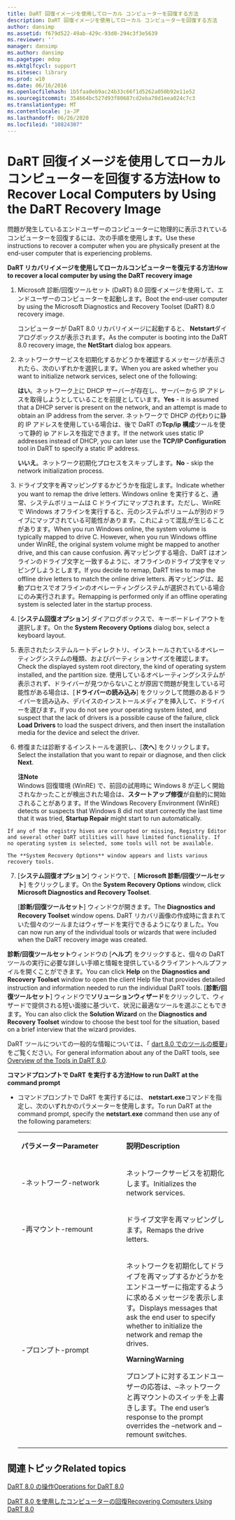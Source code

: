 ```yaml
---
title: DaRT 回復イメージを使用してローカル コンピューターを回復する方法
description: DaRT 回復イメージを使用してローカル コンピューターを回復する方法
author: dansimp
ms.assetid: f679d522-49ab-429c-93d0-294c3f3e5639
ms.reviewer: ''
manager: dansimp
ms.author: dansimp
ms.pagetype: mdop
ms.mktglfcycl: support
ms.sitesec: library
ms.prod: w10
ms.date: 06/16/2016
ms.openlocfilehash: 1b5faa0eb9ac24b33c66f1d5262a050b92e11e52
ms.sourcegitcommit: 354664bc527d93f80687cd2eba70d1eea024c7c3
ms.translationtype: MT
ms.contentlocale: ja-JP
ms.lasthandoff: 06/26/2020
ms.locfileid: "10824307"
---
```

# <span data-ttu-id="19276-103">DaRT 回復イメージを使用してローカル コンピューターを回復する方法</span><span class="sxs-lookup"><span data-stu-id="19276-103">How to Recover Local Computers by Using the DaRT Recovery Image</span></span>


<span data-ttu-id="19276-104">問題が発生しているエンドユーザーのコンピューターに物理的に表示されているコンピューターを回復するには、次の手順を使用します。</span><span class="sxs-lookup"><span data-stu-id="19276-104">Use these instructions to recover a computer when you are physically present at the end-user computer that is experiencing problems.</span></span>

**<span data-ttu-id="19276-105">DaRT リカバリイメージを使用してローカルコンピューターを復元する方法</span><span class="sxs-lookup"><span data-stu-id="19276-105">How to recover a local computer by using the DaRT recovery image</span></span>**

1.  <span data-ttu-id="19276-106">Microsoft 診断/回復ツールセット (DaRT) 8.0 回復イメージを使用して、エンドユーザーのコンピューターを起動します。</span><span class="sxs-lookup"><span data-stu-id="19276-106">Boot the end-user computer by using the Microsoft Diagnostics and Recovery Toolset (DaRT) 8.0 recovery image.</span></span>

    <span data-ttu-id="19276-107">コンピューターが DaRT 8.0 リカバリイメージに起動すると、 **Netstart**ダイアログボックスが表示されます。</span><span class="sxs-lookup"><span data-stu-id="19276-107">As the computer is booting into the DaRT 8.0 recovery image, the **NetStart** dialog box appears.</span></span>

2.  <span data-ttu-id="19276-108">ネットワークサービスを初期化するかどうかを確認するメッセージが表示されたら、次のいずれかを選択します。</span><span class="sxs-lookup"><span data-stu-id="19276-108">When you are asked whether you want to initialize network services, select one of the following:</span></span>

    <span data-ttu-id="19276-109">**はい**。ネットワーク上に DHCP サーバーが存在し、サーバーから IP アドレスを取得しようとしていることを前提としています。</span><span class="sxs-lookup"><span data-stu-id="19276-109">**Yes** - it is assumed that a DHCP server is present on the network, and an attempt is made to obtain an IP address from the server.</span></span> <span data-ttu-id="19276-110">ネットワークで DHCP の代わりに静的 IP アドレスを使用している場合は、後で DaRT の**Tcp/ip 構成**ツールを使って静的 ip アドレスを指定できます。</span><span class="sxs-lookup"><span data-stu-id="19276-110">If the network uses static IP addresses instead of DHCP, you can later use the **TCP/IP Configuration** tool in DaRT to specify a static IP address.</span></span>

    <span data-ttu-id="19276-111">**いいえ**。ネットワーク初期化プロセスをスキップします。</span><span class="sxs-lookup"><span data-stu-id="19276-111">**No** - skip the network initialization process.</span></span>

3.  <span data-ttu-id="19276-112">ドライブ文字を再マッピングするかどうかを指定します。</span><span class="sxs-lookup"><span data-stu-id="19276-112">Indicate whether you want to remap the drive letters.</span></span> <span data-ttu-id="19276-113">Windows online を実行すると、通常、システムボリュームは C ドライブにマップされます。ただし、WinRE で Windows オフラインを実行すると、元のシステムボリュームが別のドライブにマップされている可能性があります。これによって混乱が生じることがあります。</span><span class="sxs-lookup"><span data-stu-id="19276-113">When you run Windows online, the system volume is typically mapped to drive C. However, when you run Windows offline under WinRE, the original system volume might be mapped to another drive, and this can cause confusion.</span></span> <span data-ttu-id="19276-114">再マッピングする場合、DaRT はオンラインのドライブ文字と一致するように、オフラインのドライブ文字をマッピングしようとします。</span><span class="sxs-lookup"><span data-stu-id="19276-114">If you decide to remap, DaRT tries to map the offline drive letters to match the online drive letters.</span></span> <span data-ttu-id="19276-115">再マッピングは、起動プロセスでオフラインのオペレーティングシステムが選択されている場合にのみ実行されます。</span><span class="sxs-lookup"><span data-stu-id="19276-115">Remapping is performed only if an offline operating system is selected later in the startup process.</span></span>

4.  <span data-ttu-id="19276-116">[**システム回復オプション**] ダイアログボックスで、キーボードレイアウトを選択します。</span><span class="sxs-lookup"><span data-stu-id="19276-116">On the **System Recovery Options** dialog box, select a keyboard layout.</span></span>

5.  <span data-ttu-id="19276-117">表示されたシステムルートディレクトリ、インストールされているオペレーティングシステムの種類、およびパーティションサイズを確認します。</span><span class="sxs-lookup"><span data-stu-id="19276-117">Check the displayed system root directory, the kind of operating system installed, and the partition size.</span></span> <span data-ttu-id="19276-118">使用しているオペレーティングシステムが表示されず、ドライバーが見つからないことが原因で問題が発生している可能性がある場合は、[**ドライバーの読み込み**] をクリックして問題のあるドライバーを読み込み、デバイスのインストールメディアを挿入して、ドライバーを選びます。</span><span class="sxs-lookup"><span data-stu-id="19276-118">If you do not see your operating system listed, and suspect that the lack of drivers is a possible cause of the failure, click **Load Drivers** to load the suspect drivers, and then insert the installation media for the device and select the driver.</span></span>

6.  <span data-ttu-id="19276-119">修復または診断するインストールを選択し、[**次へ**] をクリックします。</span><span class="sxs-lookup"><span data-stu-id="19276-119">Select the installation that you want to repair or diagnose, and then click **Next**.</span></span>

    **<span data-ttu-id="19276-120">注</span><span class="sxs-lookup"><span data-stu-id="19276-120">Note</span></span>**  
    <span data-ttu-id="19276-121">Windows 回復環境 (WinRE) で、前回の試用時に Windows 8 が正しく開始されなかったことが検出された場合は、**スタートアップ修復**が自動的に開始されることがあります。</span><span class="sxs-lookup"><span data-stu-id="19276-121">If the Windows Recovery Environment (WinRE) detects or suspects that Windows 8 did not start correctly the last time that it was tried, **Startup Repair** might start to run automatically.</span></span>



~~~
If any of the registry hives are corrupted or missing, Registry Editor and several other DaRT utilities will have limited functionality. If no operating system is selected, some tools will not be available.

The **System Recovery Options** window appears and lists various recovery tools.
~~~

7. <span data-ttu-id="19276-122">[**システム回復オプション**] ウィンドウで、[ **Microsoft 診断/回復ツールセット**] をクリックします。</span><span class="sxs-lookup"><span data-stu-id="19276-122">On the **System Recovery Options** window, click **Microsoft Diagnostics and Recovery Toolset**.</span></span>

   <span data-ttu-id="19276-123">[**診断/回復ツールセット**] ウィンドウが開きます。</span><span class="sxs-lookup"><span data-stu-id="19276-123">The **Diagnostics and Recovery Toolset** window opens.</span></span> <span data-ttu-id="19276-124">DaRT リカバリ画像の作成時に含まれていた個々のツールまたはウィザードを実行できるようになりました。</span><span class="sxs-lookup"><span data-stu-id="19276-124">You can now run any of the individual tools or wizards that were included when the DaRT recovery image was created.</span></span>

<span data-ttu-id="19276-125">**診断/回復ツールセット**ウィンドウの [**ヘルプ**] をクリックすると、個々の DaRT ツールの実行に必要な詳しい手順と情報を提供しているクライアントヘルプファイルを開くことができます。</span><span class="sxs-lookup"><span data-stu-id="19276-125">You can click **Help** on the **Diagnostics and Recovery Toolset** window to open the client Help file that provides detailed instruction and information needed to run the individual DaRT tools.</span></span> <span data-ttu-id="19276-126">[**診断/回復ツールセット**] ウィンドウで**ソリューションウィザード**をクリックして、ウィザードで提供される短い面接に基づいて、状況に最適なツールを選ぶこともできます。</span><span class="sxs-lookup"><span data-stu-id="19276-126">You can also click the **Solution Wizard** on the **Diagnostics and Recovery Toolset** window to choose the best tool for the situation, based on a brief interview that the wizard provides.</span></span>

<span data-ttu-id="19276-127">DaRT ツールについての一般的な情報については、「 [dart 8.0 でのツールの概要](overview-of-the-tools-in-dart-80-dart-8.md)」をご覧ください。</span><span class="sxs-lookup"><span data-stu-id="19276-127">For general information about any of the DaRT tools, see [Overview of the Tools in DaRT 8.0](overview-of-the-tools-in-dart-80-dart-8.md).</span></span>

**<span data-ttu-id="19276-128">コマンドプロンプトで DaRT を実行する方法</span><span class="sxs-lookup"><span data-stu-id="19276-128">How to run DaRT at the command prompt</span></span>**

- <span data-ttu-id="19276-129">コマンドプロンプトで DaRT を実行するには、 **netstart.exe**コマンドを指定し、次のいずれかのパラメーターを使用します。</span><span class="sxs-lookup"><span data-stu-id="19276-129">To run DaRT at the command prompt, specify the **netstart.exe** command then use any of the following parameters:</span></span>

  <table>
  <colgroup>
  <col width="50%" />
  <col width="50%" />
  </colgroup>
  <tbody>
  <tr class="odd">
  <td align="left"><p><strong><span data-ttu-id="19276-130">パラメーター</span><span class="sxs-lookup"><span data-stu-id="19276-130">Parameter</span></span></strong></p></td>
  <td align="left"><p><strong><span data-ttu-id="19276-131">説明</span><span class="sxs-lookup"><span data-stu-id="19276-131">Description</span></span></strong></p></td>
  </tr>
  <tr class="even">
  <td align="left"><p><span data-ttu-id="19276-132">-ネットワーク</span><span class="sxs-lookup"><span data-stu-id="19276-132">-network</span></span></p></td>
  <td align="left"><p><span data-ttu-id="19276-133">ネットワークサービスを初期化します。</span><span class="sxs-lookup"><span data-stu-id="19276-133">Initializes the network services.</span></span></p></td>
  </tr>
  <tr class="odd">
  <td align="left"><p><span data-ttu-id="19276-134">-再マウント</span><span class="sxs-lookup"><span data-stu-id="19276-134">-remount</span></span></p></td>
  <td align="left"><p><span data-ttu-id="19276-135">ドライブ文字を再マッピングします。</span><span class="sxs-lookup"><span data-stu-id="19276-135">Remaps the drive letters.</span></span></p></td>
  </tr>
  <tr class="even">
  <td align="left"><p><span data-ttu-id="19276-136">-プロンプト</span><span class="sxs-lookup"><span data-stu-id="19276-136">-prompt</span></span></p></td>
  <td align="left"><p><span data-ttu-id="19276-137">ネットワークを初期化してドライブを再マップするかどうかをエンドユーザーに指定するように求めるメッセージを表示します。</span><span class="sxs-lookup"><span data-stu-id="19276-137">Displays messages that ask the end user to specify whether to initialize the network and remap the drives.</span></span></p>
  <div class="alert">
  <strong><span data-ttu-id="19276-138">Warning</span><span class="sxs-lookup"><span data-stu-id="19276-138">Warning</span></span></strong><br/><p><span data-ttu-id="19276-139">プロンプトに対するエンドユーザーの応答は、–ネットワークと再マウントのスイッチを上書きします。</span><span class="sxs-lookup"><span data-stu-id="19276-139">The end user’s response to the prompt overrides the –network and –remount switches.</span></span></p>
  </div>
  <div>

  </div></td>
  </tr>
  </tbody>
  </table>



## <span data-ttu-id="19276-140">関連トピック</span><span class="sxs-lookup"><span data-stu-id="19276-140">Related topics</span></span>


[<span data-ttu-id="19276-141">DaRT 8.0 の操作</span><span class="sxs-lookup"><span data-stu-id="19276-141">Operations for DaRT 8.0</span></span>](operations-for-dart-80-dart-8.md)

[<span data-ttu-id="19276-142">DaRT 8.0 を使用したコンピューターの回復</span><span class="sxs-lookup"><span data-stu-id="19276-142">Recovering Computers Using DaRT 8.0</span></span>](recovering-computers-using-dart-80-dart-8.md)









